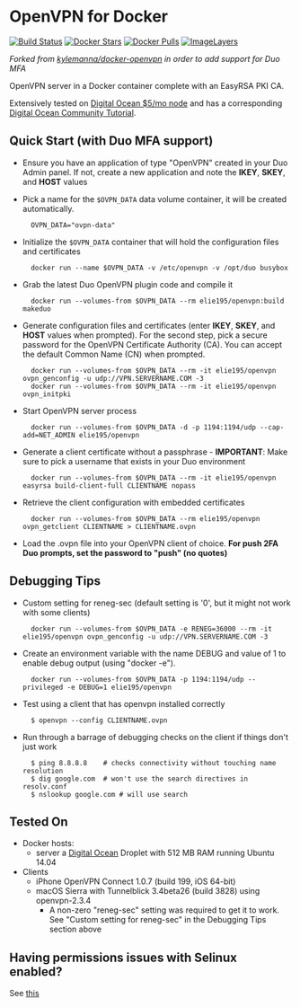 # OpenVPN for Docker

[![Build Status](https://travis-ci.org/elie195/docker-openvpn.svg)](https://travis-ci.org/elie195/docker-openvpn)
[![Docker Stars](https://img.shields.io/docker/stars/elie195/openvpn.svg)](https://hub.docker.com/r/elie195/openvpn/)
[![Docker Pulls](https://img.shields.io/docker/pulls/elie195/openvpn.svg)](https://hub.docker.com/r/elie195/openvpn/)
[![ImageLayers](https://images.microbadger.com/badges/image/elie195/openvpn.svg)](https://microbadger.com/#/images/elie195/openvpn)

*Forked from [kylemanna/docker-openvpn](https://github.com/kylemanna/docker-openvpn) in order to add support for Duo MFA*

OpenVPN server in a Docker container complete with an EasyRSA PKI CA.

Extensively tested on [Digital Ocean $5/mo node](http://bit.ly/1C7cKr3) and has
a corresponding [Digital Ocean Community Tutorial](http://bit.ly/1AGUZkq).


## Quick Start (with Duo MFA support)

* Ensure you have an application of type "OpenVPN" created in your Duo Admin panel. If not, create a new application and note the **IKEY**, **SKEY**, and **HOST** values

* Pick a name for the `$OVPN_DATA` data volume container, it will be created automatically.

        OVPN_DATA="ovpn-data"

* Initialize the `$OVPN_DATA` container that will hold the configuration files and certificates

        docker run --name $OVPN_DATA -v /etc/openvpn -v /opt/duo busybox

* Grab the latest Duo OpenVPN plugin code and compile it

        docker run --volumes-from $OVPN_DATA --rm elie195/openvpn:build makeduo

* Generate configuration files and certificates (enter **IKEY**, **SKEY**, and **HOST** values when prompted). For the second step, pick a secure password for the OpenVPN Certificate Authority (CA). You can accept the default Common Name (CN) when prompted.

        docker run --volumes-from $OVPN_DATA --rm -it elie195/openvpn ovpn_genconfig -u udp://VPN.SERVERNAME.COM -3
        docker run --volumes-from $OVPN_DATA --rm -it elie195/openvpn ovpn_initpki

* Start OpenVPN server process

        docker run --volumes-from $OVPN_DATA -d -p 1194:1194/udp --cap-add=NET_ADMIN elie195/openvpn

* Generate a client certificate without a passphrase - **IMPORTANT**: Make sure to pick a username that exists in your Duo environment

        docker run --volumes-from $OVPN_DATA --rm -it elie195/openvpn easyrsa build-client-full CLIENTNAME nopass

* Retrieve the client configuration with embedded certificates

        docker run --volumes-from $OVPN_DATA --rm elie195/openvpn ovpn_getclient CLIENTNAME > CLIENTNAME.ovpn

* Load the .ovpn file into your OpenVPN client of choice. **For push 2FA Duo prompts, set the password to "push" (no quotes)**

## Debugging Tips

* Custom setting for reneg-sec (default setting is '0', but it might not work with some clients)

        docker run --volumes-from $OVPN_DATA -e RENEG=36000 --rm -it elie195/openvpn ovpn_genconfig -u udp://VPN.SERVERNAME.COM -3

* Create an environment variable with the name DEBUG and value of 1 to enable debug output (using "docker -e").

        docker run --volumes-from $OVPN_DATA -p 1194:1194/udp --privileged -e DEBUG=1 elie195/openvpn

* Test using a client that has openvpn installed correctly 

        $ openvpn --config CLIENTNAME.ovpn

* Run through a barrage of debugging checks on the client if things don't just work

        $ ping 8.8.8.8    # checks connectivity without touching name resolution
        $ dig google.com  # won't use the search directives in resolv.conf
        $ nslookup google.com # will use search


## Tested On

* Docker hosts:
  * server a [Digital Ocean](https://www.digitalocean.com/?refcode=d19f7fe88c94) Droplet with 512 MB RAM running Ubuntu 14.04
* Clients
  * iPhone OpenVPN Connect 1.0.7 (build 199, iOS 64-bit)
  * macOS Sierra with Tunnelblick 3.4beta26 (build 3828) using openvpn-2.3.4
     * A non-zero "reneg-sec" setting was required to get it to work. See "Custom setting for reneg-sec" in the Debugging Tips section above


## Having permissions issues with Selinux enabled?

See [this](docs/selinux.md)
